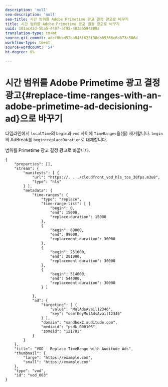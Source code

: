 ```yaml
---
description: 'null'
seo-description: 'null'
seo-title: 시간 범위를 Adobe Primetime 광고 결정 광고로 바꾸기
title: 시간 범위를 Adobe Primetime 광고 결정 광고로 바꾸기
uuid: 101ac42d-5ba5-4487-af95-483a6594808a
translation-type: tm+mt
source-git-commit: adef0bbd52ba043f625f38db69366c6d873c586d
workflow-type: tm+mt
source-wordcount: '54'
ht-degree: 0%

---
```



# 시간 범위를 Adobe Primetime 광고 결정 광고{#replace-time-ranges-with-an-adobe-primetime-ad-decisioning-ad}으로 바꾸기

타임라인에서 `localTime`의 `begin`과 `end` 사이에 `TimeRanges`을(를) 제거합니다. `begin`의 AdBreak를 `begin+replaceDuration`로 대체합니다.

범위를 Primetime 광고 결정 광고로 바꿉니다.

```
{   
    "properties": [],
    "stream": {
        "manifests": [ {
            "url": "https://. . ./cloudfront_vod_hls_tos_30fps.m3u8",
            "type": "hls"
        } ],
        "metadata": {
            "time-ranges": {
                "type": "replace",
                "time-range-list": [ {
                    "begin": 0,
                    "end": 15000,
                    "replace-duration": 15000
                },
                {
                    "begin": 69000,
                    "end": 99000,
                    "replacement-duration": 30000
                },
                {
                    "begin": 251000,
                    "end": 281000,
                    "replacement-duration": 30000
                },
                {
                    "begin": 514000,
                    "end": 544000,
                    "replacement-duration": 30000
                } ]

            },
            "ad": {
                "targeting": [ {
                    "value": "MulAdsAvail12346",
                    "key": "osmfKeyMulAdsAvail12346"
                } ],
                "domain": "sandbox2.auditude.com",
                "mediaid": "psdk_000105",
                "zoneid": "121781"
            }     
        }
    },   
    "title": "VOD - Replace TimeRange with Auditude Ads",
    "thumbnail": {
        "large": "https://example.com",
        "small": "https://example.com"
    },
    "type": "vod",
    "id": "vod_003"
}
```

